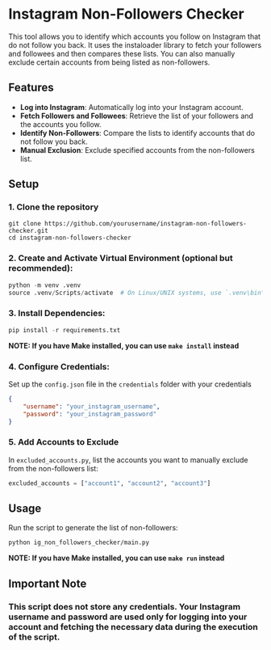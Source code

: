 # Instagram Non-Followers Checker

This tool allows you to identify which accounts you follow on Instagram that do not follow you back. It uses the instaloader library to fetch your followers and followees and then compares these lists. You can also manually exclude certain accounts from being listed as non-followers.

## Features
- **Log into Instagram**: Automatically log into your Instagram account.
- **Fetch Followers and Followees**: Retrieve the list of your followers and the accounts you follow.
- **Identify Non-Followers**: Compare the lists to identify accounts that do not follow you back.
- **Manual Exclusion**: Exclude specified accounts from the non-followers list.

## Setup

### 1. Clone the repository
```git
git clone https://github.com/yourusername/instagram-non-followers-checker.git
cd instagram-non-followers-checker
```

### 2. Create and Activate Virtual Environment (optional but recommended):
```python
python -m venv .venv
source .venv/Scripts/activate  # On Linux/UNIX systems, use `.venv\bin\activate`
```

### 3. Install Dependencies:

```python
pip install -r requirements.txt
```

**NOTE: If you have Make installed, you can use `make install` instead**

### 4. Configure Credentials:

Set up the `config.json` file in the `credentials` folder with your credentials

```json
{
    "username": "your_instagram_username",
    "password": "your_instagram_password"
}
```

### 5. Add Accounts to Exclude

In `excluded_accounts.py`, list the accounts you want to manually exclude from the non-followers list:

```python
excluded_accounts = ["account1", "account2", "account3"]
```

## Usage

Run the script to generate the list of non-followers:

```bash
python ig_non_followers_checker/main.py
```
**NOTE: If you have Make installed, you can use `make run` instead**

## Important Note

### This script does not store any credentials. Your Instagram username and password are used only for logging into your account and fetching the necessary data during the execution of the script.